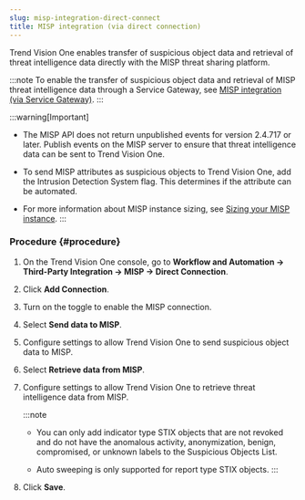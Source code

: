 ```yaml
---
slug: misp-integration-direct-connect
title: MISP integration (via direct connection)
---
```


Trend Vision One enables transfer of suspicious object data and retrieval of threat intelligence data directly with the MISP threat sharing platform.

:::note
To enable the transfer of suspicious object data and retrieval of MISP threat intelligence data through a Service Gateway, see [MISP integration (via Service Gateway)](misp-integration.md).
:::

:::warning[Important]
- The MISP API does not return unpublished events for version 2.4.717 or later. Publish events on the MISP server to ensure that threat intelligence data can be sent to Trend Vision One.

- To send MISP attributes as suspicious objects to Trend Vision One, add the Intrusion Detection System flag. This determines if the attribute can be automated.

- For more information about MISP instance sizing, see [Sizing your MISP instance](https://www.misp-project.org/sizing-your-misp-instance/).
:::

### Procedure {#procedure}

1.  On the Trend Vision One console, go to **Workflow and Automation → Third-Party Integration → MISP → Direct Connection**.

2.  Click **Add Connection**.

3.  Turn on the toggle to enable the MISP connection.

4.  Select **Send data to MISP**.

5.  Configure settings to allow Trend Vision One to send suspicious object data to MISP.

6.  Select **Retrieve data from MISP**.

7.  Configure settings to allow Trend Vision One to retrieve threat intelligence data from MISP.

    :::note
    - You can only add indicator type STIX objects that are not revoked and do not have the anomalous activity, anonymization, benign, compromised, or unknown labels to the Suspicious Objects List.

    - Auto sweeping is only supported for report type STIX objects.
    :::

8.  Click **Save**.
